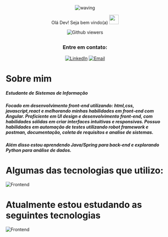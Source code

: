 <div align="center">
  

  

![waving](https://capsule-render.vercel.app/api?type=waving&height=200&text=Felipe%20Gabriel&fontAlign=50&fontAlignY=40&color=0:09e,fff:3cb371F&animation=twinkling&fontColor=3B74BE)

Olá Dev! Seja bem vindo(a) <img src="https://c.tenor.com/Wx9IEmZZXSoAAAAi/hi.gif" width=30>

  ![Github viewers](https://komarev.com/ghpvc/?username=FelipeGabriel7&color=3B74BE&style=for-the-badge)

##

### Entre em contato:


<div>
  
  [![LinkedIn](https://img.shields.io/badge/LinkedIn-000?style=for-the-badge&logo=linkedin&logoColor=0E76A8)](https://www.linkedin.com/in/felipe-gabriel-dev/)
  [![Email](https://img.shields.io/badge/Email-000?style=for-the-badge&logo=gmail&logoColor=0E76A8)](mailto:felipegabfd@gmail.com)
  
</div>

</div>

# Sobre mim

<h5>Estudante de Sistemas de Informação </h5>
<h5> Focado em desenvolvimento front-end utilizando: html,css, javascript,react e melhorando minhas habilidades em front-end com Angular. Proficiente em UI design e desenvolvimento front-end, com habilidades sólidas em criar interfaces intuitivas e responsivas. Possuo habilidades em automação de testes utilizando robot framework e postman, documentação, coleta de requisitos e analíse de sistemas.</h5>
<h5> Além disso estou aprendendo Java/Spring para back-end e explorando Python para análise de dados. <h5/>

# Algumas das tecnologias que utilizo:

![Frontend](https://skillicons.dev/icons?i=figma,html,css,sass,bootstrap,js,typescript,react,express,mysql,postman,selenium)

# Atualmente estou estudando as seguintes tecnologias

![Frontend](https://skillicons.dev/icons?i=cypress,angular,flutter,java,spring)

<br>



  
